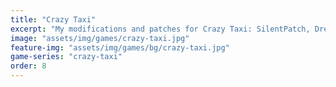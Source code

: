 ```yaml
---
title: "Crazy Taxi"
excerpt: "My modifications and patches for Crazy Taxi: SilentPatch, Dreamcast Restoration 2.0."
image: "assets/img/games/crazy-taxi.jpg"
feature-img: "assets/img/games/bg/crazy-taxi.jpg"
game-series: "crazy-taxi"
order: 8
---
```

